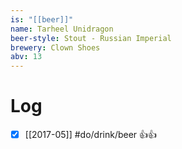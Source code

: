 ```yaml
---
is: "[[beer]]"
name: Tarheel Unidragon
beer-style: Stout - Russian Imperial
brewery: Clown Shoes
abv: 13
---
```

# Log
- [x] [[2017-05]] #do/drink/beer 👍👍
